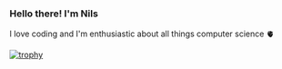 ### Hello there! I'm Nils

I love coding and I'm enthusiastic about all things computer science 🫀


[![trophy](https://github-profile-trophy.vercel.app/?username=nilsmartel&theme=onedark)](https://github.com/ryo-ma/github-profile-trophy)

